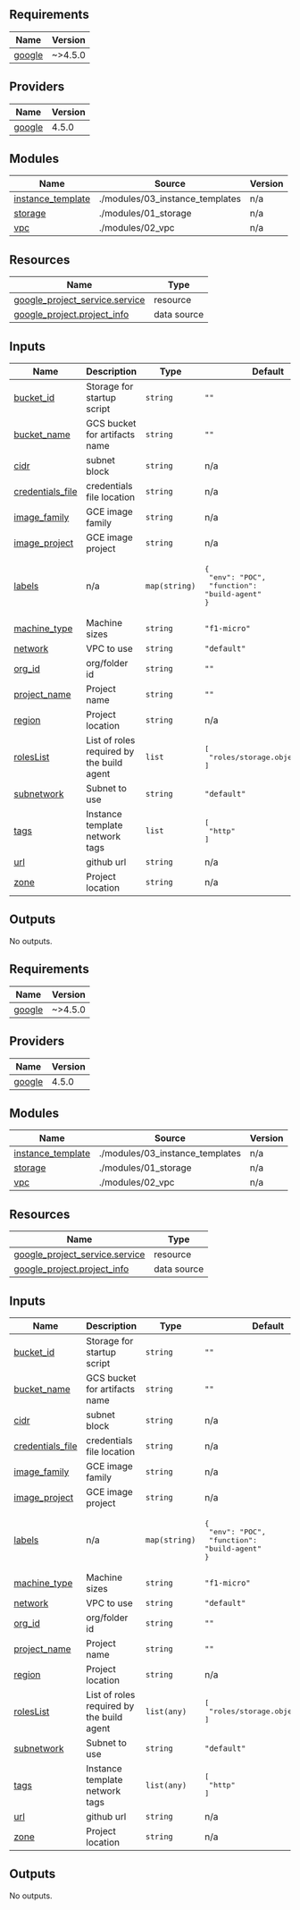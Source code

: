 ## Requirements

| Name | Version |
|------|---------|
| <a name="requirement_google"></a> [google](#requirement\_google) | ~>4.5.0 |

## Providers

| Name | Version |
|------|---------|
| <a name="provider_google"></a> [google](#provider\_google) | 4.5.0 |

## Modules

| Name | Source | Version |
|------|--------|---------|
| <a name="module_instance_template"></a> [instance\_template](#module\_instance\_template) | ./modules/03_instance_templates | n/a |
| <a name="module_storage"></a> [storage](#module\_storage) | ./modules/01_storage | n/a |
| <a name="module_vpc"></a> [vpc](#module\_vpc) | ./modules/02_vpc | n/a |

## Resources

| Name | Type |
|------|------|
| [google_project_service.service](https://registry.terraform.io/providers/hashicorp/google/latest/docs/resources/project_service) | resource |
| [google_project.project_info](https://registry.terraform.io/providers/hashicorp/google/latest/docs/data-sources/project) | data source |

## Inputs

| Name | Description | Type | Default | Required |
|------|-------------|------|---------|:--------:|
| <a name="input_bucket_id"></a> [bucket\_id](#input\_bucket\_id) | Storage for startup script | `string` | `""` | no |
| <a name="input_bucket_name"></a> [bucket\_name](#input\_bucket\_name) | GCS bucket for artifacts name | `string` | `""` | no |
| <a name="input_cidr"></a> [cidr](#input\_cidr) | subnet block | `string` | n/a | yes |
| <a name="input_credentials_file"></a> [credentials\_file](#input\_credentials\_file) | credentials file location | `string` | n/a | yes |
| <a name="input_image_family"></a> [image\_family](#input\_image\_family) | GCE image family | `string` | n/a | yes |
| <a name="input_image_project"></a> [image\_project](#input\_image\_project) | GCE image project | `string` | n/a | yes |
| <a name="input_labels"></a> [labels](#input\_labels) | n/a | `map(string)` | <pre>{<br>  "env": "POC",<br>  "function": "build-agent"<br>}</pre> | no |
| <a name="input_machine_type"></a> [machine\_type](#input\_machine\_type) | Machine sizes | `string` | `"f1-micro"` | no |
| <a name="input_network"></a> [network](#input\_network) | VPC to use | `string` | `"default"` | no |
| <a name="input_org_id"></a> [org\_id](#input\_org\_id) | org/folder id | `string` | `""` | no |
| <a name="input_project_name"></a> [project\_name](#input\_project\_name) | Project name | `string` | `""` | no |
| <a name="input_region"></a> [region](#input\_region) | Project location | `string` | n/a | yes |
| <a name="input_rolesList"></a> [rolesList](#input\_rolesList) | List of roles required by the build agent | `list` | <pre>[<br>  "roles/storage.objectViewer"<br>]</pre> | no |
| <a name="input_subnetwork"></a> [subnetwork](#input\_subnetwork) | Subnet to use | `string` | `"default"` | no |
| <a name="input_tags"></a> [tags](#input\_tags) | Instance template network tags | `list` | <pre>[<br>  "http"<br>]</pre> | no |
| <a name="input_url"></a> [url](#input\_url) | github url | `string` | n/a | yes |
| <a name="input_zone"></a> [zone](#input\_zone) | Project location | `string` | n/a | yes |

## Outputs

No outputs.

<!-- BEGIN_TF_DOCS -->
## Requirements

| Name | Version |
|------|---------|
| <a name="requirement_google"></a> [google](#requirement\_google) | ~>4.5.0 |

## Providers

| Name | Version |
|------|---------|
| <a name="provider_google"></a> [google](#provider\_google) | 4.5.0 |

## Modules

| Name | Source | Version |
|------|--------|---------|
| <a name="module_instance_template"></a> [instance\_template](#module\_instance\_template) | ./modules/03_instance_templates | n/a |
| <a name="module_storage"></a> [storage](#module\_storage) | ./modules/01_storage | n/a |
| <a name="module_vpc"></a> [vpc](#module\_vpc) | ./modules/02_vpc | n/a |

## Resources

| Name | Type |
|------|------|
| [google_project_service.service](https://registry.terraform.io/providers/hashicorp/google/latest/docs/resources/project_service) | resource |
| [google_project.project_info](https://registry.terraform.io/providers/hashicorp/google/latest/docs/data-sources/project) | data source |

## Inputs

| Name | Description | Type | Default | Required |
|------|-------------|------|---------|:--------:|
| <a name="input_bucket_id"></a> [bucket\_id](#input\_bucket\_id) | Storage for startup script | `string` | `""` | no |
| <a name="input_bucket_name"></a> [bucket\_name](#input\_bucket\_name) | GCS bucket for artifacts name | `string` | `""` | no |
| <a name="input_cidr"></a> [cidr](#input\_cidr) | subnet block | `string` | n/a | yes |
| <a name="input_credentials_file"></a> [credentials\_file](#input\_credentials\_file) | credentials file location | `string` | n/a | yes |
| <a name="input_image_family"></a> [image\_family](#input\_image\_family) | GCE image family | `string` | n/a | yes |
| <a name="input_image_project"></a> [image\_project](#input\_image\_project) | GCE image project | `string` | n/a | yes |
| <a name="input_labels"></a> [labels](#input\_labels) | n/a | `map(string)` | <pre>{<br>  "env": "POC",<br>  "function": "build-agent"<br>}</pre> | no |
| <a name="input_machine_type"></a> [machine\_type](#input\_machine\_type) | Machine sizes | `string` | `"f1-micro"` | no |
| <a name="input_network"></a> [network](#input\_network) | VPC to use | `string` | `"default"` | no |
| <a name="input_org_id"></a> [org\_id](#input\_org\_id) | org/folder id | `string` | `""` | no |
| <a name="input_project_name"></a> [project\_name](#input\_project\_name) | Project name | `string` | `""` | no |
| <a name="input_region"></a> [region](#input\_region) | Project location | `string` | n/a | yes |
| <a name="input_rolesList"></a> [rolesList](#input\_rolesList) | List of roles required by the build agent | `list(any)` | <pre>[<br>  "roles/storage.objectViewer"<br>]</pre> | no |
| <a name="input_subnetwork"></a> [subnetwork](#input\_subnetwork) | Subnet to use | `string` | `"default"` | no |
| <a name="input_tags"></a> [tags](#input\_tags) | Instance template network tags | `list(any)` | <pre>[<br>  "http"<br>]</pre> | no |
| <a name="input_url"></a> [url](#input\_url) | github url | `string` | n/a | yes |
| <a name="input_zone"></a> [zone](#input\_zone) | Project location | `string` | n/a | yes |

## Outputs

No outputs.
<!-- END_TF_DOCS -->